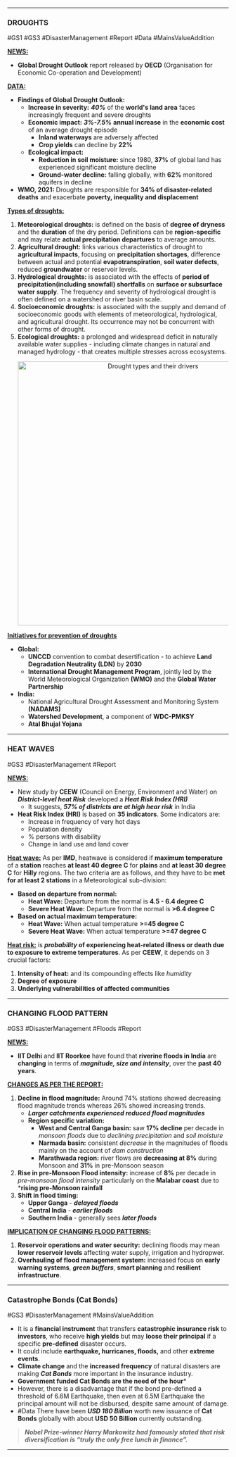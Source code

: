 ```table-of-contents
```
---
### **DROUGHTS**
#GS1 #GS3 #DisasterManagement #Report #Data #MainsValueAddition 

<b><u>NEWS:</u></b>
- **Global Drought Outlook** report released by **OECD** (Organisation for Economic Co-operation and Development)

<b><u>DATA:</u></b>
- **Findings of Global Drought Outlook:**
	- **Increase in severity:** ***40%*** of the **world's land area** faces increasingly frequent and severe droughts
	- **Economic impact:** ***3%-7.5%*** **annual increase** in the **economic cost** of an average drought episode
		- **Inland waterways** are adversely affected
		- **Crop yields** can decline by **22%**
	- **Ecological impact:**
		- **Reduction in soil moisture:** since 1980, **37%** of global land has experienced significant moisture decline
		- **Ground-water decline:** falling globally, with **62%** monitored aquifers in decline
- **WMO, 2021:** Droughts are responsible for **34% of disaster-related deaths** and exacerbate **poverty, inequality and displacement**

<b><u>Types of droughts:</u></b>
1.  **Meteorological droughts:** is defined on the basis of **degree of dryness** and the **duration** of the dry period. Definitions can be **region-specific** and may relate **actual precipitation departures** to average amounts.
2. **Agricultural drought:** links various characteristics of drought to **agricultural impacts**, focusing on **precipitation shortages**, difference between actual and potential **evapotranspiration**, **soil water defects**, reduced **groundwater** or reservoir levels.
3. **Hydrological droughts:** is associated with the effects of **period of precipitation(including snowfall) shortfalls** on **surface or subsurface water supply**. The frequency and severity of hydrological drought is often defined on a watershed or river basin scale.
4. **Socioeconomic droughts:** is associated with the supply and demand of socioeconomic goods with elements of meteorological, hydrological, and agricultural drought. Its occurrence may not be concurrent with other forms of drought. 
5. **Ecological droughts:** a prolonged and widespread deficit in naturally available water supplies - including climate changes in natural and managed hydrology - that creates multiple stresses across ecosystems.
	   <p align="center">
		<img src="http://d2av8kbir6lh9m.cloudfront.net/uploads/FRMjYGo2bbU9kQZDElw4kKuh5pD10d6b2AQPW7O0.jpg" alt="Drought types and their drivers" width="600"/> 
		</p>

<b><u>Initiatives for prevention of droughts</u></b>
- **Global:**
	- **UNCCD** convention to combat desertification - to achieve **Land Degradation Neutrality (LDN)** by **2030**
	- **International Drought Management Program**, jointly led by the World Meteorological Organization **(WMO)** and the **Global Water Partnership**
- **India:**
	- National Agricultural Drought Assessment and Monitoring System **(NADAMS)**
	- **Watershed Development**, a component of **WDC-PMKSY**
	- **Atal Bhujal Yojana**
---
### **HEAT WAVES**
#GS3 #DisasterManagement #Report

<b><u>NEWS:</u></b> 
- New study by **CEEW** (Council on Energy, Environment and Water) on ***District-level heat Risk*** developed a ***Heat Risk Index (HRI)***
	- It suggests, ***57% of districts are at high hear risk*** in India
- **Heat Risk Index (HRI)** is based on **35 indicators**. Some indicators are:
	- Increase in frequency of very hot days
	- Population density
	- % persons with disability
	- Change in land use and land cover

<b><u>Heat wave:</u></b> As per **IMD**, heatwave is considered if **maximum temperature** of a **station** reaches **at least 40 degree C** for **plains** and **at least 30 degree C** for **Hilly** regions. The two criteria are as follows, and they have to be **met for at least 2 stations** in a Meteorological sub-division:
- **Based on departure from normal:**
	- **Heat Wave:** Departure from the normal is **4.5 - 6.4 degree C**
	- **Severe Heat Wave:** Departure from the normal is **>6.4 degree C**
- **Based on actual maximum temperature:**
	- **Heat Wave:** When actual temperature **>=45 degree C**
	- **Severe Heat Wave:** When actual temperature **>=47 degree C**

<b><u>Heat  risk:</u></b> is ***probability* of experiencing heat-related illness or death due to exposure to extreme temperatures**. As per **CEEW**, it depends on 3 crucial factors:
1. **Intensity of heat:** and its compounding effects like *humidity*
2. **Degree of exposure**
3. **Underlying vulnerabilities of affected communities**

---
### **CHANGING FLOOD PATTERN**
#GS3 #DisasterManagement #Floods #Report 

<b><u>NEWS:</u></b>
- **IIT Delhi** and **IIT Roorkee** have found that **riverine floods in India** are **changing** in terms of ***magnitude, size and intensity***, over the **past 40 years**.

<b><u>CHANGES AS PER THE REPORT:</u></b>
1. **Decline in flood magnitude:** Around 74% stations showed decreasing flood magnitude trends whereas 26% showed increasing trends.
	- ***Larger catchments experienced reduced flood magnitudes***
	- **Region specific variation:**
		- **West and Central Ganga basin:** saw **17% decline** per decade in *monsoon floods* due to *declining precipitation* and *soil moisture*
		- **Narmada basin:** consistent *decrease* in the magnitudes of floods mainly on the account of *dam construction*
		- **Marathwada region:** river flows are **decreasing at 8%** during Monsoon and **31%** in pre-Monsoon season
2. **Rise in pre-Monsoon Flood intensity:** increase of **8%** per decade in *pre-monsoon flood intensity* particularly on the **Malabar coast** due to ***rising pre-Monsoon rainfall**
3. **Shift in flood timing:** 
	- **Upper Ganga** - ***delayed floods***
	- **Central India** - ***earlier floods***
	- **Southern India** - generally sees ***later floods***

<b><u>IMPLICATION OF CHANGING FLOOD PATTERNS:</u></b>
1. **Reservoir operations and water security:** declining floods may mean **lower reservoir levels** affecting water supply, irrigation and hydropwer.
2. **Overhauling of flood management system:** increased focus on **early warning systems**, ***green buffers***, **smart planning** and **resilient infrastructure**.

---
### Catastrophe Bonds (Cat Bonds)
#GS3 #DisasterManagement #MainsValueAddition 
- It is a **financial instrument** that transfers **catastrophic insurance risk** to **investors**, who receive **high yields** but may **loose their principal** if a specific **pre-defined** disaster occurs.
- It could include **earthquake, hurricanes, floods,** and other **extreme events**.
- **Climate change** and the **increased frequency** of natural disasters are making ***Cat Bonds*** more important in the insurance industry.
- **Government funded Cat Bonds are the need of the hour***
- However, there is a disadvantage that if the bond pre-defined a threshold of 6.6M Earthquake, then even at 6.5M Earthquake the principal amount will not be disbursed, despite same amount of damage.
- #Data There have been ***USD 180 Billion*** worth new issuance of **Cat Bonds** globally with about **USD 50 Billion** currently outstanding.

>***Nobel Prize-winner Harry Markowitz had famously stated that risk diversification is “truly the only free lunch in finance”.***

---
